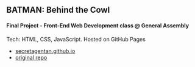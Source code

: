 ## BATMAN: Behind the Cowl
#### Final Project - Front-End Web Development class @ General Assembly

Tech: HTML, CSS, JavaScript. Hosted on GitHub Pages
- [secretagentan.github.io](https://secretagentan.github.io)
- [original repo](https://github.com/secretagentan/fewd-final-project)
